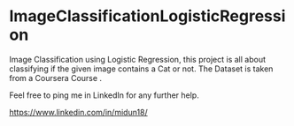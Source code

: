 # ImageClassificationLogisticRegression
Image Classification using Logistic Regression, this project is all about classifying
if the given image contains a Cat or not. The Dataset is taken from a Coursera Course .

Feel free to ping me in LinkedIn for any further help.

https://www.linkedin.com/in/midun18/
